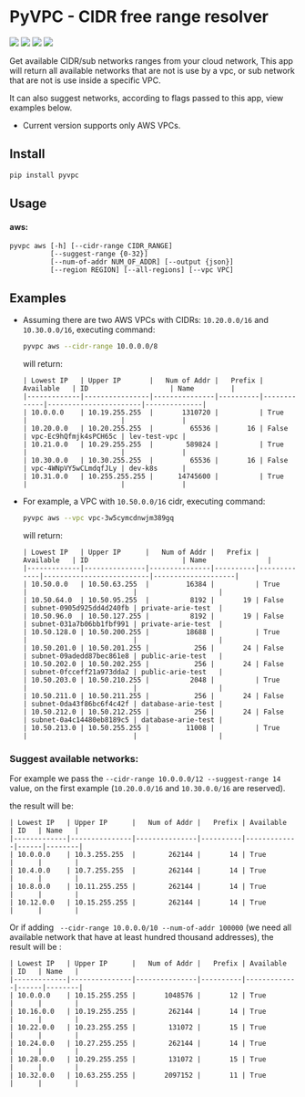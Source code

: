 PyVPC - CIDR free range resolver
=================================

[![](https://github.com/arielevs/pyvpc/workflows/Python%20package/badge.svg)](https://pypi.org/project/pyvpc/)
[![](https://img.shields.io/pypi/v/pyvpc.svg)](https://pypi.org/project/pyvpc/)
[![](https://img.shields.io/pypi/l/pyvpc.svg?colorB=blue)](https://pypi.org/project/pyvpc/)
[![](https://img.shields.io/pypi/pyversions/pyvpc.svg)](https://pypi.org/project/pyvpc/)

Get available CIDR/sub networks ranges from your cloud network,
This app will return all available networks that are not is use by a vpc, 
or sub network that are not is use inside a specific VPC. 

It can also suggest networks, according to flags passed to this app, 
view examples below.

* Current version supports only AWS VPCs.  


## Install
```bash
pip install pyvpc
```

## Usage
#### aws:
```
pyvpc aws [-h] [--cidr-range CIDR_RANGE]
          [--suggest-range {0-32}]
          [--num-of-addr NUM_OF_ADDR] [--output {json}]
          [--region REGION] [--all-regions] [--vpc VPC]
```

## Examples
*   Assuming there are two AWS VPCs with CIDRs: `10.20.0.0/16` and `10.30.0.0/16`,
    executing command: 
    ```bash
    pyvpc aws --cidr-range 10.0.0.0/8
    ```
    will return:
    ```
    | Lowest IP   | Upper IP       |   Num of Addr |   Prefix | Available   | ID                    | Name         |
    |-------------|----------------|---------------|----------|-------------|-----------------------|--------------|
    | 10.0.0.0    | 10.19.255.255  |       1310720 |          | True        |                       |              |
    | 10.20.0.0   | 10.20.255.255  |         65536 |       16 | False       | vpc-Ec9hQfmjk4sPCH65c | lev-test-vpc |
    | 10.21.0.0   | 10.29.255.255  |        589824 |          | True        |                       |              |
    | 10.30.0.0   | 10.30.255.255  |         65536 |       16 | False       | vpc-4WNpVY5wCLmdqfJLy | dev-k8s      |
    | 10.31.0.0   | 10.255.255.255 |      14745600 |          | True        |                       |              |
    ```

*   For example, a VPC with `10.50.0.0/16` cidr, executing command:
    ```bash
    pyvpc aws --vpc vpc-3w5cymcdnwjm389gq
    ```
  
    will return:
    ```
    | Lowest IP   | Upper IP      |   Num of Addr |   Prefix | Available   | ID                       | Name               |
    |-------------|---------------|---------------|----------|-------------|--------------------------|--------------------|
    | 10.50.0.0   | 10.50.63.255  |         16384 |          | True        |                          |                    |
    | 10.50.64.0  | 10.50.95.255  |          8192 |       19 | False       | subnet-0905d925dd4d240fb | private-arie-test  |
    | 10.50.96.0  | 10.50.127.255 |          8192 |       19 | False       | subnet-031a7b06bb1fbf991 | private-arie-test  |
    | 10.50.128.0 | 10.50.200.255 |         18688 |          | True        |                          |                    |
    | 10.50.201.0 | 10.50.201.255 |           256 |       24 | False       | subnet-09adedd87bec861e8 | public-arie-test   |
    | 10.50.202.0 | 10.50.202.255 |           256 |       24 | False       | subnet-0fcceff21a973dda2 | public-arie-test   |
    | 10.50.203.0 | 10.50.210.255 |          2048 |          | True        |                          |                    |
    | 10.50.211.0 | 10.50.211.255 |           256 |       24 | False       | subnet-0da43f86bc6f4c42f | database-arie-test |
    | 10.50.212.0 | 10.50.212.255 |           256 |       24 | False       | subnet-0a4c14480eb8189c5 | database-arie-test |
    | 10.50.213.0 | 10.50.255.255 |         11008 |          | True        |                          |                    |
    ```

### Suggest available networks:

For example we pass the `--cidr-range 10.0.0.0/12 --suggest-range 14` value,
on the first example (`10.20.0.0/16` and `10.30.0.0/16` are reserved).

the result will be:
```
| Lowest IP   | Upper IP      |   Num of Addr |   Prefix | Available   | ID   | Name   |
|-------------|---------------|---------------|----------|-------------|------|--------|
| 10.0.0.0    | 10.3.255.255  |        262144 |       14 | True        |      |        |
| 10.4.0.0    | 10.7.255.255  |        262144 |       14 | True        |      |        |
| 10.8.0.0    | 10.11.255.255 |        262144 |       14 | True        |      |        |
| 10.12.0.0   | 10.15.255.255 |        262144 |       14 | True        |      |        |
```
  
Or if adding ` --cidr-range 10.0.0.0/10 --num-of-addr 100000`
(we need all available network that have at least hundred thousand addresses),
the result will be :
```
| Lowest IP   | Upper IP      |   Num of Addr |   Prefix | Available   | ID   | Name   |
|-------------|---------------|---------------|----------|-------------|------|--------|
| 10.0.0.0    | 10.15.255.255 |       1048576 |       12 | True        |      |        |
| 10.16.0.0   | 10.19.255.255 |        262144 |       14 | True        |      |        |
| 10.22.0.0   | 10.23.255.255 |        131072 |       15 | True        |      |        |
| 10.24.0.0   | 10.27.255.255 |        262144 |       14 | True        |      |        |
| 10.28.0.0   | 10.29.255.255 |        131072 |       15 | True        |      |        |
| 10.32.0.0   | 10.63.255.255 |       2097152 |       11 | True        |      |        |
```
